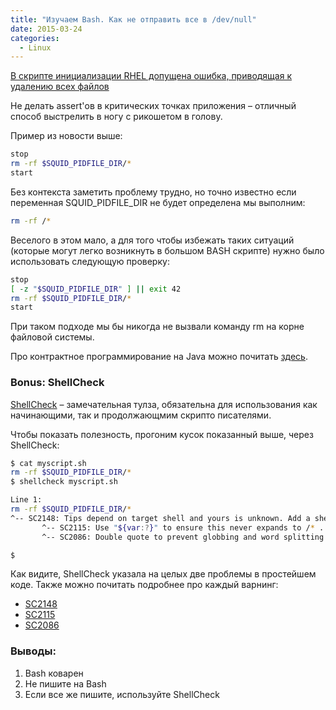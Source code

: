 ```yaml
---
title: "Изучаем Bash. Как не отправить все в /dev/null"
date: 2015-03-24
categories:
  - Linux
---
```


[В скрипте инициализации RHEL допущена ошибка, приводящая к удалению всех файлов](http://www.opennet.ru/opennews/art.shtml?num=41897)

Не делать assert'ов в критических точках приложения – отличный способ выстрелить в ногу с рикошетом в голову.

Пример из новости выше:

```bash
stop
rm -rf $SQUID_PIDFILE_DIR/*
start
```

Без контекста заметить проблему трудно, но точно известно если переменная SQUID_PIDFILE_DIR не будет определена мы выполним:

```bash
rm -rf /*
```

Веселого в этом мало, a для того чтобы избежать таких ситуаций (которые могут легко возникнуть в большом BASH скрипте) нужно было использовать следующую проверку:

```bash
stop
[ -z "$SQUID_PIDFILE_DIR" ] || exit 42
rm -rf $SQUID_PIDFILE_DIR/*
start
```

При таком подходе мы бы никогда не вызвали команду rm на корне файловой системы.

Про контрактное программирование на Java можно почитать [здесь](http://habrahabr.ru/company/golovachcourses/blog/222679/).

### Bonus: ShellCheck

[ShellCheck](https://www.shellcheck.net/) – замечательная тулза, обязательна для использования как начинающими, так и продолжающмим скрипто писателями.

Чтобы показать полезность, прогоним кусок показанный выше, через ShellCheck:

```bash
$ cat myscript.sh
rm -rf $SQUID_PIDFILE_DIR/*
$ shellcheck myscript.sh

Line 1:
rm -rf $SQUID_PIDFILE_DIR/*
^-- SC2148: Tips depend on target shell and yours is unknown. Add a shebang.
       ^-- SC2115: Use "${var:?}" to ensure this never expands to /* .
       ^-- SC2086: Double quote to prevent globbing and word splitting.

$ 
```

Как видите, ShellCheck указала на целых две проблемы в простейшем коде. Также можно почитать подробнее про каждый варнинг:

  * [SC2148](https://github.com/koalaman/shellcheck/wiki/SC2148)
  * [SC2115](https://github.com/koalaman/shellcheck/wiki/SC2115)
  * [SC2086](https://github.com/koalaman/shellcheck/wiki/SC2086)

### Выводы:

1. Bash коварен
2. Не пишите на Bash
3. Если все же пишите, используйте ShellCheck
